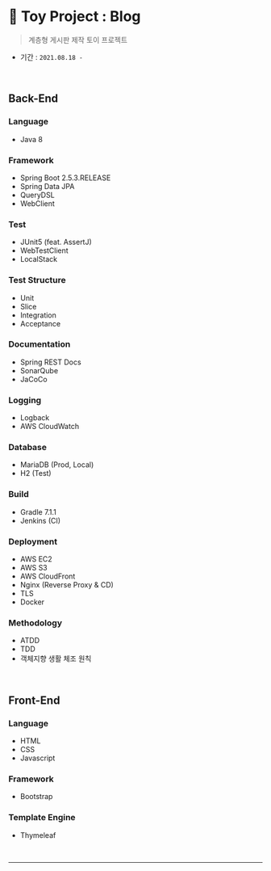 # 🌱 Toy Project : Blog

> 계층형 게시판 제작 토이 프로젝트

* 기간 : ``2021.08.18 - ``

<br>

## Back-End

### Language

* Java 8

### Framework

* Spring Boot 2.5.3.RELEASE
* Spring Data JPA
* QueryDSL
* WebClient

### Test

* JUnit5 (feat. AssertJ)
* WebTestClient
* LocalStack

### Test Structure

* Unit
* Slice
* Integration
* Acceptance

### Documentation

* Spring REST Docs
* SonarQube
* JaCoCo

### Logging

* Logback
* AWS CloudWatch

### Database

* MariaDB (Prod, Local)
* H2 (Test)

### Build

* Gradle 7.1.1
* Jenkins (CI)

### Deployment

* AWS EC2
* AWS S3
* AWS CloudFront
* Nginx (Reverse Proxy & CD)
* TLS
* Docker

### Methodology

* ATDD
* TDD
* 객체지향 생활 체조 원칙

<br>

## Front-End

### Language

* HTML
* CSS
* Javascript

### Framework

* Bootstrap

### Template Engine

* Thymeleaf

<br>

---
